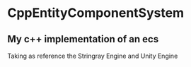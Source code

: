 # CppEntityComponentSystem
## My c++ implementation of an ecs
Taking as reference the Stringray Engine and Unity Engine
